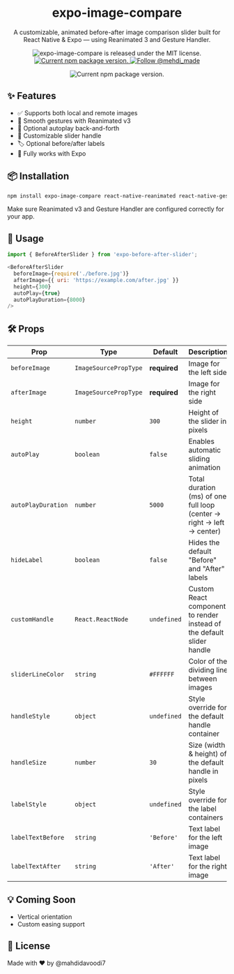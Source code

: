<h1 align="center">
    expo-image-compare
</h1>

<p align="center">
  A customizable, animated before-after image comparison slider built for React Native & Expo — using Reanimated 3 and Gesture Handler.
</p>

<p align="center">
  <img src="https://img.shields.io/badge/license-MIT-blue.svg" alt="expo-image-compare is released under the MIT license." />
  <a href="https://www.npmjs.org/package/expo-image-compare">
    <img src="https://img.shields.io/npm/v/expo-image-compare" alt="Current npm package version." />
  </a>
  <a href="https://twitter.com/intent/follow?screen_name=mehdi_made">
    <img src="https://img.shields.io/twitter/follow/mehdi_made.svg?label=Follow%20@mehdi_made" alt="Follow @mehdi_made" />
  </a>
</p>

<p align="center">
  <img src="https://github.com/user-attachments/assets/5cbcdcf6-2fba-4279-858d-dfb895f78f2e" alt="Current npm package version." />
</p>

## ✨ Features

- ✅ Supports both local and remote images
- 🎯 Smooth gestures with Reanimated v3
- 🔁 Optional autoplay back-and-forth
- 🧩 Customizable slider handle
- 🏷 Optional before/after labels
- 💯 Fully works with Expo


## 📦 Installation

```bash
npm install expo-image-compare react-native-reanimated react-native-gesture-handler @expo/vector-icons
```
Make sure Reanimated v3 and Gesture Handler are configured correctly for your app.


## 🚀 Usage

```javascript
import { BeforeAfterSlider } from 'expo-before-after-slider';

<BeforeAfterSlider
  beforeImage={require('./before.jpg')}
  afterImage={{ uri: 'https://example.com/after.jpg' }}
  height={300}
  autoPlay={true}
  autoPlayDuration={8000}
/>
```



## 🛠 Props

| Prop               | Type                  | Default     | Description |
|--------------------|-----------------------|-------------|-------------|
| `beforeImage`      | `ImageSourcePropType` | **required** | Image for the left side |
| `afterImage`       | `ImageSourcePropType` | **required** | Image for the right side |
| `height`           | `number`              | `300`       | Height of the slider in pixels |
| `autoPlay`         | `boolean`             | `false`     | Enables automatic sliding animation |
| `autoPlayDuration` | `number`              | `5000`      | Total duration (ms) of one full loop (center → right → left → center) |
| `hideLabel`        | `boolean`             | `false`     | Hides the default "Before" and "After" labels |
| `customHandle`     | `React.ReactNode`     | `undefined` | Custom React component to render instead of the default slider handle |
| `sliderLineColor`  | `string`              | `#FFFFFF`   | Color of the dividing line between images |
| `handleStyle`      | `object`              | `undefined` | Style override for the default handle container |
| `handleSize`       | `number`              | `30`        | Size (width & height) of the default handle in pixels |
| `labelStyle`       | `object`              | `undefined` | Style override for the label containers |
| `labelTextBefore`  | `string`              | `'Before'`  | Text label for the left image |
| `labelTextAfter`   | `string`              | `'After'`   | Text label for the right image |






## 💡 Coming Soon
- Vertical orientation
- Custom easing support


## 📄 License

Made with ❤️ by @mahdidavoodi7
